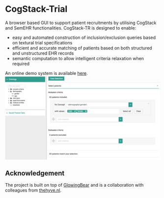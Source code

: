 # CogStack-Trial
A browser based GUI to support patient recruitments by utilising CogStack and SemEHR functionalities. CogStack-TR is designed to enable:
- easy and automated construction of inclusion/exclusion queries based on textural trial specifications
- efficient and accurate matching of patients based on both structured and unstructured EHR records
- semantic computation to allow intelligent criteria relaxation when required

An online demo system is available [here](http://napeasy.org/prui/).
![](https://github.com/CogStack/CogStack-TR/blob/master/assets/Screen%20Shot%202017-09-23%20at%2010.55.53.png?raw=true)

## Acknowledgement
The project is built on top of [GlowingBear](https://github.com/thehyve/glowing-bear) and is a collaboration with colleagues from [thehyve.nl](http://thehyve.nl/).
